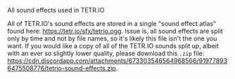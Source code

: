 All sound effects used in TETR.IO

All of TETR.IO's sound effects are stored in a single "sound effect atlas" found here: <https://tetr.io/sfx/tetrio.ogg>. Issue is, all sound effects are split only by time and not by file names, so it's likely this file isn't the one you want. If you would like a copy of all of the TETR.IO sounds split up, albeit with an ever so slightly lower quality, please download this `.zip` file: <https://cdn.discordapp.com/attachments/673303546564968566/919778936475508776/tetrio-sound-effects.zip>.
